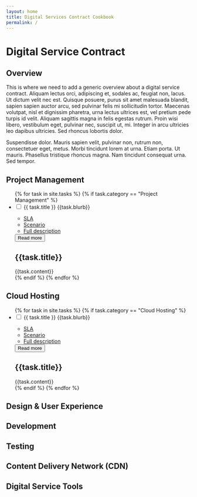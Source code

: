 ```yaml
---
layout: home
title: Digital Services Contract Cookbook
permalink: /
---
```


<div class="contract-overview">

<h1>Digital Service Contract</h1>

<h2>Overview</h2>
<p>This is where we need to add a generic overview about a digital service contract. Aliquam lectus orci, adipiscing et, sodales ac, feugiat non, lacus. Ut dictum velit nec est. Quisque posuere, purus sit amet malesuada blandit, sapien sapien auctor arcu, sed pulvinar felis mi sollicitudin tortor. Maecenas volutpat, nisl et dignissim pharetra, urna lectus ultrices est, vel pretium pede turpis id velit. Aliquam sagittis magna in felis egestas rutrum. Proin wisi libero, vestibulum eget, pulvinar nec, suscipit ut, mi. Integer in arcu ultricies leo dapibus ultricies. Sed rhoncus lobortis dolor.</p>

<p>Suspendisse dolor. Mauris sapien velit, pulvinar non, rutrum non, consectetuer eget, metus. Morbi tincidunt lorem at urna. Etiam porta. Ut mauris. Phasellus tristique rhoncus magna. Nam tincidunt consequat urna. Sed tempor.</p>

</div>

## <span>Project Management</span>

<ul class="check-list">
  {% for task in site.tasks %}
    {% if task.category == "Project Management" %}
      <li class="check-item filter-item {{task.id}} culture">
        <input id="{{task.id}}" class="checkbox" type="checkbox">
        <label for="{{task.id}}" name="{{task.id}}" class="label">
        {{ task.title }}
        <span class="more">{{task.blurb}}
        <ul class="tags">
            <li class="filter-item culture"><a href="#">SLA</a></li>
            <li class="filter-item culture"><a href="#">Scenario</a></li>
            <li class="filter-item culture"><a href="{{task.url}}" target="_blank">Full description</a></li>
        </ul>
        </span>
        <button class="toggle" title="Read more"><span>Read more</span></button>
        </label>
        <div class="full-content hide-task">
          <h2>{{task.title}}</h2>
          {{task.content}}
        </div>
      </li>
    {% endif %}
  {% endfor %}
</ul>

## <span>Cloud Hosting</span>

<ul class="check-list">
  {% for task in site.tasks %}
    {% if task.category == "Cloud Hosting" %}
    <li class="check-item filter-item {{task.title}} culture">
      <input id="{{task.id}}" class="checkbox" type="checkbox">
      <label for="{{task.id}}" name="{task.title}}" class="label">
      {{ task.title }}
      <span class="more">{{task.blurb}}
      <ul class="tags">
          <li class="filter-item culture"><a href="#">SLA</a></li>
          <li class="filter-item culture"><a href="#">Scenario</a></li>
          <li class="filter-item culture"><a href="{{task.url}}" target="_blank">Full description</a></li>
      </ul>
      </span>
      <button class="toggle" title="Read more"><span>Read more</span></button>
      </label>
      <div class="full-content hide-task">
        <h2>{{task.title}}</h2>
        {{task.content}}
      </div>
    </li>
  {% endif %}
{% endfor %}
</ul>

## <span>Design & User Experience</span>

## <span>Development</span>

## <span>Testing</span>

## <span>Content Delivery Network (CDN)</span>

## <span>Digital Service Tools</span>
